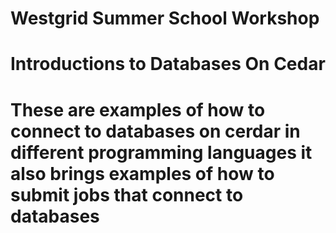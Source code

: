 # Westgrid Summer School Workshop
# Introductions to Databases On Cedar

# These are examples of how to connect to databases on cerdar in different programming languages it also brings examples of how to submit jobs that connect to databases 
